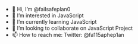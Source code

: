 - 👋 Hi, I’m @failsafeplan0
- 👀 I’m interested in JavaScript
- 🌱 I’m currently learning JavaScript
- 💞️ I’m looking to collaborate on JavaScript Project
- 📫 How to reach me: Twitter: @fa115aphep1an

<!---
failsafeplan0/failsafeplan0 is a ✨ special ✨ repository because its `README.md` (this file) appears on your GitHub profile.
You can click the Preview link to take a look at your changes.
--->
